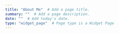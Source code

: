 ```yaml
---
title: "About Me"  # Add a page title.
summary: ""  # Add a page description.
date: ""  # Add today's date.
type: "widget_page"  # Page type is a Widget Page
---
```

